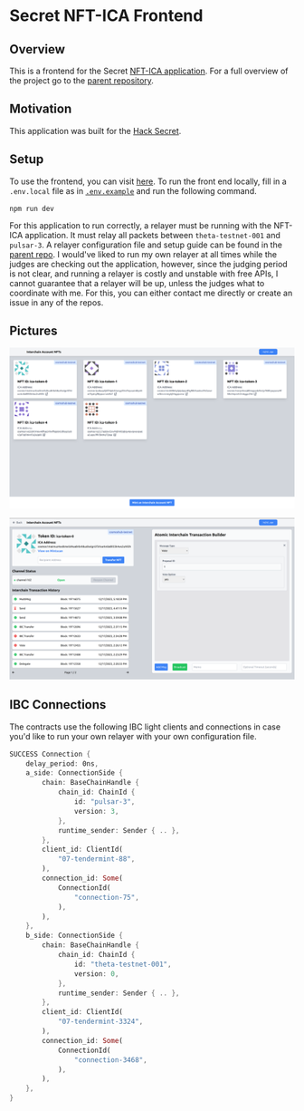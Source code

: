 # Secret NFT-ICA Frontend

## Overview

This is a frontend for the Secret [NFT-ICA application](https://github.com/srdtrk/cw-nft-ica). For a full overview of the project go to the [parent repository](https://github.com/srdtrk/cw-nft-ica).

## Motivation

This application was built for the [Hack Secret](https://dorahacks.io/hackathon/hacksecret2024/detail).

## Setup

To use the frontend, you can visit [here](https://srdtrk.github.io/nft-ica-ui/). To run the front end locally, fill in a `.env.local` file as in [`.env.example`](./.env.example) and run the following command.

```
npm run dev
```

For this application to run correctly, a relayer must be running with the NFT-ICA application. It must relay all packets between `theta-testnet-001` and `pulsar-3`. A relayer configuration file and setup guide can be found in the [parent repo](https://github.com/srdtrk/cw-nft-ica). I would've liked to run my own relayer at all times while the judges are checking out the application, however, since the judging period is not clear, and running a relayer is costly and unstable with free APIs, I cannot guarantee that a relayer will be up, unless the judges what to coordinate with me. For this, you can either contact me directly or create an issue in any of the repos.

## Pictures

![Home Page](./landing-example.png)

![NFT Page](./details-example.png)


## IBC Connections

The contracts use the following IBC light clients and connections in case you'd like to run your own relayer with your own configuration file. 

```rust
SUCCESS Connection {
    delay_period: 0ns,
    a_side: ConnectionSide {
        chain: BaseChainHandle {
            chain_id: ChainId {
                id: "pulsar-3",
                version: 3,
            },
            runtime_sender: Sender { .. },
        },
        client_id: ClientId(
            "07-tendermint-88",
        ),
        connection_id: Some(
            ConnectionId(
                "connection-75",
            ),
        ),
    },
    b_side: ConnectionSide {
        chain: BaseChainHandle {
            chain_id: ChainId {
                id: "theta-testnet-001",
                version: 0,
            },
            runtime_sender: Sender { .. },
        },
        client_id: ClientId(
            "07-tendermint-3324",
        ),
        connection_id: Some(
            ConnectionId(
                "connection-3468",
            ),
        ),
    },
}
```
